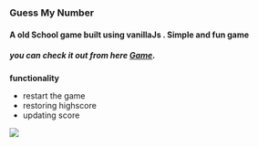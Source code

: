 ### Guess My Number

#### A old School game built using vanillaJs . Simple and fun game
##### you can check it out from here [Game](https://guess-thenumbergame.netlify.app).

**functionality**
- restart the game 
- restoring highscore
- updating score 

<img src="ss.png">
